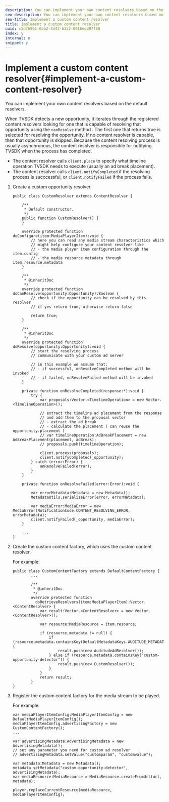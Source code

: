 ```yaml
---
description: You can implement your own content resolvers based on the default resolvers.
seo-description: You can implement your own content resolvers based on the default resolvers.
seo-title: Implement a custom content resolver
title: Implement a custom content resolver
uuid: c5d76961-6bb2-4d43-b352-0016ed397f80
index: y
internal: n
snippet: y
---
```


# Implement a custom content resolver{#implement-a-custom-content-resolver}

You can implement your own content resolvers based on the default resolvers.

 When TVSDK detects a new opportunity, it iterates through the registered content resolvers looking for one that is capable of resolving that opportunity  using the `canResolve` method . The first one that returns true is selected for resolving the opportunity. If no content resolver is capable, then that opportunity is skipped. Because the content resolving process is usually asynchronous, the content resolver is responsible for notifying TVSDK when the process has completed.

* The content resolver calls `client.place` to specify what timeline operation TVSDK needs to execute (usually an ad break placement). 
* The content resolver calls `client.notifyCompleted` if the resolving process is succcessful, or `client.notifyFailed` if the process fails.

1. Create a custom opportunity resolver.

   ```
   public class CustomResolver extends ContentResolver { 
     
       /** 
        * Default constructor. 
        */ 
       public function CustomResolver() { 
       } 
     
       override protected function doConfigure(item:MediaPlayerItem):void { 
           // here you can read any media stream characteristics which 
           // might help configure your content resolver like 
           // - the media player item configuration through the item.config 
           // - the media resource metadata through item.resource.metadata 
       } 
     
       /** 
        * @inheritDoc 
        */ 
       override protected function doCanResolve(opportunity:Opportunity):Boolean { 
           // check if the opportunity can be resolved by this resolver 
           // if yes return true, otherwise return false 
             
           return true; 
       } 
     
       /** 
        * @inheritDoc 
        */ 
       override protected function doResolve(opportunity:Opportunity):void { 
           // start the resolving process 
           // communicate with your custom ad server 
     
           // in this example we assume that: 
           // - if successful, onResolveCompleted method will be invoked 
           // - if failed, onResolveFailed method will be invoked 
       } 
     
       private function onResolveCompleted(response:*):void { 
           try { 
               var proposals:Vector.<TimelineOperation> = new Vector.<TimelineOperation>(); 
                 
               // extract the timeline ad placement from the response 
               // and add them to the proposal vector 
               // - extract the ad break 
               // - calculate the placement ( can reuse the opportunity.placement ) 
               // var timelineOperation:AdBreakPlacement = new AdBreakPlacement(placement, adBreak); 
               // proposals.push(timelineOperation); 
                 
               client.process(proposals); 
               client.notifyCompleted(_opportunity); 
           } catch (error:Error) { 
               onResolveFailed(error); 
           } 
       } 
     
       private function onResolveFailed(error:Error):void { 
     
           var errorMetadata:Metadata = new Metadata(); 
           MetadataUtils.serializeError(error, errorMetadata); 
     
           var mediaError:MediaError = new MediaError(NotificationCode.CONTENT_RESOLVING_ERROR, errorMetadata); 
           client.notifyFailed(_opportunity, mediaError); 
       } 
         
       ... 
   }
   ```

1. Create the custom content factory, which uses the custom content resolver.

   For example:

   ```
   public class CustomContentFactory extends DefaultContentFactory { 
           ... 
     
           /** 
            * @inheritDoc 
            */ 
           override protected function  
             doRetrieveResolvers(item:MediaPlayerItem):Vector.<ContentResolver> { 
               var result:Vector.<ContentResolver> = new Vector.<ContentResolver>(); 
     
               var resource:MediaResource = item.resource; 
     
               if (resource.metadata != null) { 
                   if (resource.metadata.containsKey(DefaultMetadataKeys.AUDITUDE_METADATA_KEY)) { 
                       result.push(new AuditudeAdResolver()); 
                   } else if (resource.metadata.containsKey("custom-opportunity-detector")) { 
                       result.push(new CustomResolver()); 
                   } 
               } 
               return result; 
           } 
   }
   ```

1. Register the custom content factory for the media stream to be played.

   For example:

   ```
   var mediaPlayerItemConfig:MediaPlayerItemConfig = new DefaultMediaPlayerItemConfig(); 
   mediaPlayerItemConfig.advertisingFactory = new CustomContentFactory(); 
   ... 
     
   var advertisingMetadata:AdvertisingMetadata = new AdvertisingMetadata(); 
   // set any parameter you need for custom ad resolver 
   // advertisingMetadata.setValue("customparam", "customvalue"); 
     
   var metadata:Metadata = new Metadata(); 
   metadata.setMetadata("custom-opportunity-detector", advertisingMetadata); 
   var mediaResource:MediaResource = MediaResource.createFromUrl(url, metadata);

   player.replaceCurrentResource(mediaResource, mediaPlayerItemConfig);
   ```

